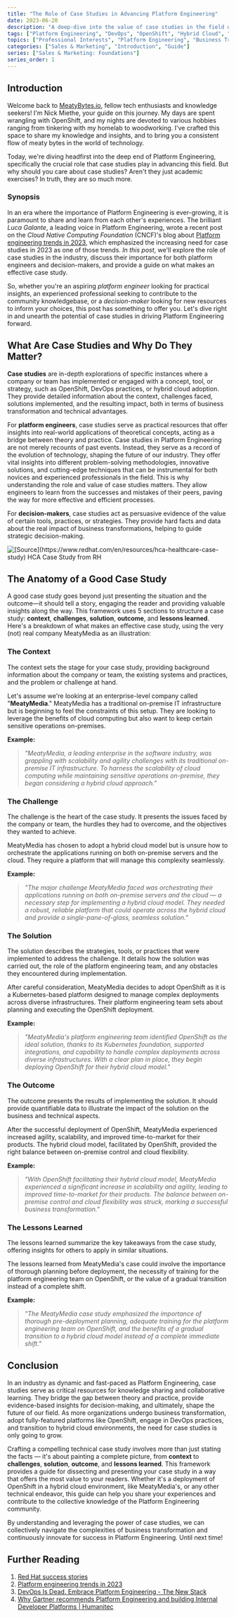 ```yaml
---
title: "The Role of Case Studies in Advancing Platform Engineering"
date: 2023-06-20
description: "A deep-dive into the value of case studies in the field of Platform Engineering, offering a robust framework for crafting your own."
tags: ["Platform Engineering", "DevOps", "OpenShift", "Hybrid Cloud", "Business Transformation", "Case Studies", "Marketing", "Sales"]
topics: ["Professional Interests", "Platform Engineering", "Business Transformation"]
categories: ["Sales & Marketing", "Introduction", "Guide"]
series: ["Sales & Marketing: Foundations"]
series_order: 1
---
```


## Introduction

Welcome back to [MeatyBytes.io](/), fellow tech enthusiasts and knowledge seekers! I'm Nick Miethe, your guide on this journey. My days are spent wrangling with OpenShift, and my nights are devoted to various hobbies ranging from tinkering with my homelab to woodworking. I've crafted this space to share my knowledge and insights, and to bring you a consistent flow of meaty bytes in the world of technology.

Today, we're diving headfirst into the deep end of Platform Engineering, specifically the crucial role that case studies play in advancing this field. But why should you care about case studies? Aren't they just academic exercises? In truth, they are so much more.

### Synopsis

In an era where the importance of Platform Engineering is ever-growing, it is paramount to share and learn from each other's experiences. The brilliant *Luca Galante*, a leading voice in Platform Engineering, wrote a recent post on the *Cloud Native Computing Foundation* (CNCF)'s blog about [Platform engineering trends in 2023](https://www.cncf.io/blog/2023/01/24/platform-engineering-trends-in-2023/), which emphasized the increasing need for case studies in 2023 as one of those trends. *In this post*, we'll explore the role of case studies in the industry, discuss their importance for both platform engineers and decision-makers, and provide a guide on what makes an effective case study.

So, whether you're an aspiring *platform engineer* looking for practical insights, an experienced professional seeking to contribute to the community knowledgebase, or a *decision-maker* looking for new resources to inform your choices, this post has something to offer you. Let's dive right in and unearth the potential of case studies in driving Platform Engineering forward.

## What Are Case Studies and Why Do They Matter?

**Case studies** are in-depth explorations of specific instances where a company or team has implemented or engaged with a concept, tool, or strategy, such as OpenShift, DevOps practices, or hybrid cloud adoption. They provide detailed information about the context, challenges faced, solutions implemented, and the resulting impact, both in terms of business transformation and technical advantages.

For **platform engineers**, case studies serve as practical resources that offer insights into real-world applications of theoretical concepts, acting as a bridge between theory and practice. Case studies in Platform Engineering are not merely recounts of past events. Instead, they serve as a record of the evolution of technology, shaping the future of our industry. They offer vital insights into different problem-solving methodologies, innovative solutions, and cutting-edge techniques that can be instrumental for both novices and experienced professionals in the field. This is why understanding the role and value of case studies matters. They allow engineers to learn from the successes and mistakes of their peers, paving the way for more effective and efficient processes.

For **decision-makers**, case studies act as persuasive evidence of the value of certain tools, practices, or strategies. They provide hard facts and data about the real impact of business transformations, helping to guide strategic decision-making.

![](hca-rh-casestudy.png "[Source](https://www.redhat.com/en/resources/hca-healthcare-case-study) HCA Case Study from RH")

## The Anatomy of a Good Case Study

A good case study goes beyond just presenting the situation and the outcome—it should tell a story, engaging the reader and providing valuable insights along the way. This framework uses 5 sections to structure a case study: **context**, **challenges**, **solution**, **outcome**, and **lessons learned**. Here's a breakdown of what makes an effective case study, using the very (not) real company MeatyMedia as an illustration:

### The Context

The context sets the stage for your case study, providing background information about the company or team, the existing systems and practices, and the problem or challenge at hand.

Let's assume we're looking at an enterprise-level company called "**MeatyMedia**." MeatyMedia has a traditional on-premise IT infrastructure but is beginning to feel the constraints of this setup. They are looking to leverage the benefits of cloud computing but also want to keep certain sensitive operations on-premises.

**Example:**
> *"MeatyMedia, a leading enterprise in the software industry, was grappling with scalability and agility challenges with its traditional on-premise IT infrastructure. To harness the scalability of cloud computing while maintaining sensitive operations on-premise, they began considering a hybrid cloud approach."*

### The Challenge

The challenge is the heart of the case study. It presents the issues faced by the company or team, the hurdles they had to overcome, and the objectives they wanted to achieve.

MeatyMedia has chosen to adopt a hybrid cloud model but is unsure how to orchestrate the applications running on both on-premise servers and the cloud. They require a platform that will manage this complexity seamlessly.

**Example:**
> *"The major challenge MeatyMedia faced was orchestrating their applications running on both on-premise servers and the cloud — a necessary step for implementing a hybrid cloud model. They needed a robust, reliable platform that could operate across the hybrid cloud and provide a single-pane-of-glass, seamless solution."*

### The Solution

The solution describes the strategies, tools, or practices that were implemented to address the challenge. It details how the solution was carried out, the role of the platform engineering team, and any obstacles they encountered during implementation.

After careful consideration, MeatyMedia decides to adopt OpenShift as it is a Kubernetes-based platform designed to manage complex deployments across diverse infrastructures. Their platform engineering team sets about planning and executing the OpenShift deployment.

**Example:**
> *"MeatyMedia's platform engineering team identified OpenShift as the ideal solution, thanks to its Kubernetes foundation, supported integrations, and capability to handle complex deployments across diverse infrastructures. With a clear plan in place, they begin deploying OpenShift for their hybrid cloud model."*

### The Outcome

The outcome presents the results of implementing the solution. It should provide quantifiable data to illustrate the impact of the solution on the business and technical aspects.

After the successful deployment of OpenShift, MeatyMedia experienced increased agility, scalability, and improved time-to-market for their products. The hybrid cloud model, facilitated by OpenShift, provided the right balance between on-premise control and cloud flexibility.

**Example:**
> *"With OpenShift facilitating their hybrid cloud model, MeatyMedia experienced a significant increase in scalability and agility, leading to improved time-to-market for their products. The balance between on-premise control and cloud flexibility was struck, marking a successful business transformation."*

### The Lessons Learned

The lessons learned summarize the key takeaways from the case study, offering insights for others to apply in similar situations.

The lessons learned from MeatyMedia's case could involve the importance of thorough planning before deployment, the necessity of training for the platform engineering team on OpenShift, or the value of a gradual transition instead of a complete shift.

**Example:**
> *"The MeatyMedia case study emphasized the importance of thorough pre-deployment planning, adequate training for the platform engineering team on OpenShift, and the benefits of a gradual transition to a hybrid cloud model instead of a complete immediate shift."*

## Conclusion

In an industry as dynamic and fast-paced as Platform Engineering, case studies serve as critical resources for knowledge sharing and collaborative learning. They bridge the gap between theory and practice, provide evidence-based insights for decision-making, and ultimately, shape the future of our field. As more organizations undergo business transformation, adopt fully-featured platforms like OpenShift, engage in DevOps practices, and transition to hybrid cloud environments, the need for case studies is only going to grow.

Crafting a compelling technical case study involves more than just stating the facts — it's about painting a complete picture, from **context** to **challenges**, **solution**, **outcome**, and **lessons learned**. This framework provides a guide for dissecting and presenting your case study in a way that offers the most value to your readers. Whether it's a deployment of OpenShift in a hybrid cloud environment, like MeatyMedia's, or any other technical endeavor, this guide can help you share your experiences and contribute to the collective knowledge of the Platform Engineering community.

By understanding and leveraging the power of case studies, we can collectively navigate the complexities of business transformation and continuously innovate for success in Platform Engineering. Until next time!

## Further Reading

1. [Red Hat success stories](https://www.redhat.com/en/success-stories)
2. [Platform engineering trends in 2023](https://www.cncf.io/blog/2023/01/24/platform-engineering-trends-in-2023/)
3. [DevOps Is Dead. Embrace Platform Engineering - The New Stack](https://thenewstack.io/devops-is-dead-embrace-platform-engineering/)
4. [Why Gartner recommends Platform Engineering and building Internal Developer Platforms | Humanitec](https://humanitec.com/blog/gartner-internal-developer-platforms-platform-engineering)
